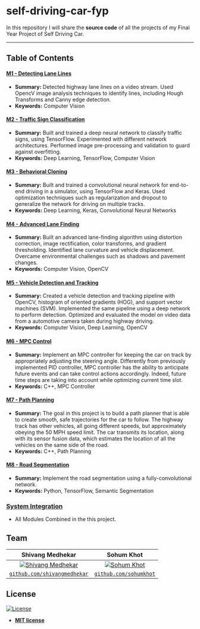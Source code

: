 # self-driving-car-fyp

In this repository I will share the **source code** of all the projects of my Final Year Project of Self Driving Car.

--- 
## Table of Contents

#### [M1 - Detecting Lane Lines](module_1_lane_finding_basic)
 - **Summary:** Detected highway lane lines on a video stream. Used OpencV image analysis techniques to identify lines, including Hough Transforms and Canny edge detection.
 - **Keywords:** Computer Vision
 
#### [M2 - Traffic Sign Classification](module_2_traffic_sign_classifier)
 - **Summary:** Built and trained a deep neural network to classify traffic signs, using TensorFlow. Experimented with different network architectures. Performed image pre-processing and validation to guard against overfitting.
 - **Keywords:** Deep Learning, TensorFlow, Computer Vision
 
#### [M3 - Behavioral Cloning](module_3_behavioral_cloning)
 - **Summary:** Built and trained a convolutional neural network for end-to-end driving in a simulator, using TensorFlow and Keras. Used optimization techniques such as regularization and dropout to generalize the network for driving on multiple tracks.
 - **Keywords:** Deep Learning, Keras, Convolutional Neural Networks

#### [M4 - Advanced Lane Finding](module_4_advanced_lane_finding)
 - **Summary:** Built an advanced lane-finding algorithm using distortion correction, image rectification, color transforms, and gradient thresholding. Identified lane curvature and vehicle displacement. Overcame environmental challenges such as shadows and pavement changes.
 - **Keywords:** Computer Vision, OpenCV
 
#### [M5 - Vehicle Detection and Tracking](module_5_vehicle_detection)
 - **Summary:** Created a vehicle detection and tracking pipeline with OpenCV, histogram of oriented gradients (HOG), and support vector machines (SVM). Implemented the same pipeline using a deep network to perform detection. Optimized and evaluated the model on video data from a automotive camera taken during highway driving.
 - **Keywords:** Computer Vision, Deep Learning, OpenCV
 
#### [M6 - MPC Control](module_6_MPC_control)
- **Summary:** Implement an MPC controller for keeping the car on track by appropriately adjusting the steering angle. Differently from previously implemented PID controller, MPC controller has the ability to anticipate future events and can take control actions accordingly. Indeed, future time steps are taking into account while optimizing current time slot.
- **Keywords:** C++, MPC Controller

#### [M7 - Path Planning](module_7_path_planning)
- **Summary:** The goal in this project is to build a path planner that is able to create smooth, safe trajectories for the car to follow. The highway track has other vehicles, all going different speeds, but approximately obeying the 50 MPH speed limit. The car transmits its location, along with its sensor fusion data, which estimates the location of all the vehicles on the same side of the road.
- **Keywords:** C++, Path Planning

#### [M8 - Road Segmentation](module_8_road_segmentation)
- **Summary:** Implement the road segmentation using a fully-convolutional network.
- **Keywords:** Python, TensorFlow, Semantic Segmentation

### [System Integration](system-integration)
- All Modules Combined in the this project.



## Team
|  **Shivang Medhekar** | **Sohum Khot** |
| :---: |:---:|
| [![Shivang Medhekar](https://avatars2.githubusercontent.com/u/69140290?s=200&u=5df35a82b6d2b6b7b876dfdc22d451c92d30a5c6&v=4)](https://github.com/shivangmedhekar)    | [![Sohum Khot](https://avatars0.githubusercontent.com/u/49232257?s=200&u=909a1b15cee566203a07ef8859148b6c508029d2&v=4)](https://github.com/sohumkhot) |
| <a href="https://github.com/shivangmedhekar" target="_blank">`github.com/shivangmedhekar`</a> | <a href="https://github.com/sohumkhot" target="_blank">`github.com/sohumkhot`</a> |

## License

[![License](http://img.shields.io/:license-mit-blue.svg?style=flat-square)](http://badges.mit-license.org)

- **[MIT license](http://opensource.org/licenses/mit-license.php)**
